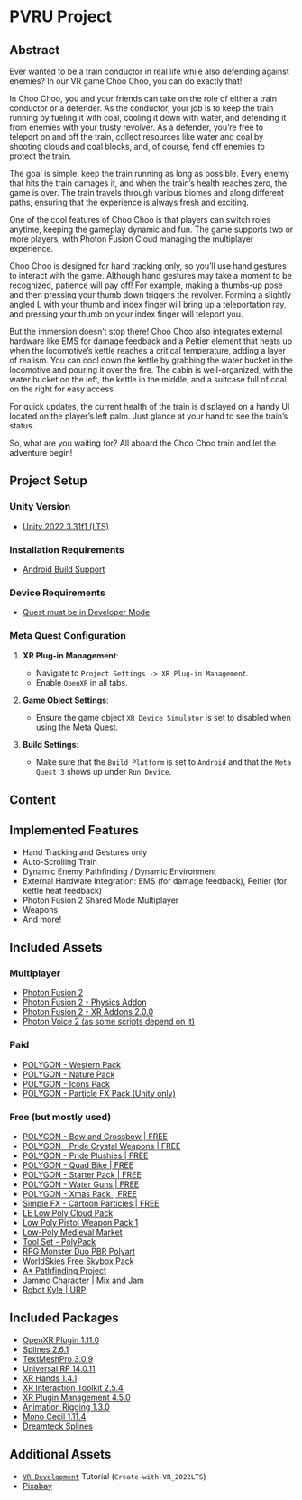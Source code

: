 # PVRU Project

## Abstract

Ever wanted to be a train conductor in real life while also defending against enemies? In our VR game Choo Choo, you can do exactly that!

In Choo Choo, you and your friends can take on the role of either a train conductor or a defender. As the conductor, your job is to keep the train running by fueling it with coal, cooling it down with water, and defending it from enemies with your trusty revolver. As a defender, you’re free to teleport on and off the train, collect resources like water and coal by shooting clouds and coal blocks, and, of course, fend off enemies to protect the train.

The goal is simple: keep the train running as long as possible. Every enemy that hits the train damages it, and when the train’s health reaches zero, the game is over. The train travels through various biomes and along different paths, ensuring that the experience is always fresh and exciting.

One of the cool features of Choo Choo is that players can switch roles anytime, keeping the gameplay dynamic and fun. The game supports two or more players, with Photon Fusion Cloud managing the multiplayer experience.

Choo Choo is designed for hand tracking only, so you’ll use hand gestures to interact with the game. Although hand gestures may take a moment to be recognized, patience will pay off! For example, making a thumbs-up pose and then pressing your thumb down triggers the revolver. Forming a slightly angled L with your thumb and index finger will bring up a teleportation ray, and pressing your thumb on your index finger will teleport you.

But the immersion doesn’t stop there! Choo Choo also integrates external hardware like EMS for damage feedback and a Peltier element that heats up when the locomotive’s kettle reaches a critical temperature, adding a layer of realism. You can cool down the kettle by grabbing the water bucket in the locomotive and pouring it over the fire. The cabin is well-organized, with the water bucket on the left, the kettle in the middle, and a suitcase full of coal on the right for easy access.

For quick updates, the current health of the train is displayed on a handy UI located on the player’s left palm. Just glance at your hand to see the train’s status.

So, what are you waiting for? All aboard the Choo Choo train and let the adventure begin!

## Project Setup

### Unity Version

- [Unity 2022.3.31f1 (LTS)](https://unity.com/releases/2022-lts)

### Installation Requirements

- [Android Build Support](https://docs.unity3d.com/Manual/android-sdksetup.html)

### Device Requirements

- [Quest must be in Developer Mode](https://developer.oculus.com/documentation/native/android/mobile-device-setup/)

### Meta Quest Configuration

1. **XR Plug-in Management**:

   - Navigate to `Project Settings -> XR Plug-in Management`.
   - Enable `OpenXR` in all tabs.

2. **Game Object Settings**:

   - Ensure the game object `XR Device Simulator` is set to disabled when using the Meta Quest.

3. **Build Settings**:
   - Make sure that the `Build Platform` is set to `Android` and that the `Meta Quest 3` shows up under `Run Device`.

## Content

## Implemented Features

- Hand Tracking and Gestures only
- Auto-Scrolling Train
- Dynamic Enemy Pathfinding / Dynamic Environment
- External Hardware Integration: EMS (for damage feedback), Peltier (for kettle heat feedback)
- Photon Fusion 2 Shared Mode Multiplayer
- Weapons
- And more!

## Included Assets

### Multiplayer

- [Photon Fusion 2](https://assetstore.unity.com/packages/tools/network/photon-fusion-267958)
- [Photon Fusion 2 - Physics Addon](https://doc.photonengine.com/fusion/current/addons/physics/overview)
- [Photon Fusion 2 - XR Addons 2.0.0](https://doc.photonengine.com/arvr/current/fusion-xr-addons/fusion-xr-addons-overview)
- [Photon Voice 2 (as some scripts depend on it)](https://assetstore.unity.com/packages/tools/audio/photon-voice-2-130518)

### Paid

- [POLYGON - Western Pack](https://syntystore.com/products/polygon-western-pack)
- [POLYGON - Nature Pack](https://syntystore.com/products/polygon-nature-pack)
- [POLYGON - Icons Pack](https://syntystore.com/products/polygon-icons-pack)
- [POLYGON - Particle FX Pack (Unity only)](https://syntystore.com/products/polygon-particle-fx-pack)

### Free (but mostly used)

- [POLYGON - Bow and Crossbow | FREE](https://syntystore.com/products/polygon-bow-and-crossbow)
- [POLYGON - Pride Crystal Weapons | FREE](https://syntystore.com/products/polygon-pride-crystal-weapons)
- [POLYGON - Pride Plushies | FREE](https://syntystore.com/products/polygon-pride-plushies)
- [POLYGON - Quad Bike | FREE](https://syntystore.com/products/polygon-quad-bike)
- [POLYGON - Starter Pack | FREE](https://syntystore.com/products/polygon-starter-pack)
- [POLYGON - Water Guns | FREE](https://syntystore.com/products/polygon-water-guns)
- [POLYGON - Xmas Pack | FREE](https://syntystore.com/products/polygon-xmas-pack)
- [Simple FX - Cartoon Particles | FREE](https://syntystore.com/products/simple-fx-cartoon-particles)
- [LE Low Poly Cloud Pack](https://assetstore.unity.com/packages/3d/3le-low-poly-cloud-pack-65911)
- [Low Poly Pistol Weapon Pack 1](https://assetstore.unity.com/packages/3d/props/weapons/low-poly-pistol-weapon-pack-1-285693)
- [Low-Poly Medieval Market](https://assetstore.unity.com/packages/3d/environments/low-poly-medieval-market-262473)
- [Tool Set - PolyPack](https://assetstore.unity.com/packages/3d/props/tools/tool-set-polypack-207678)
- [RPG Monster Duo PBR Polyart](https://assetstore.unity.com/packages/3d/characters/creatures/rpg-monster-duo-pbr-polyart-157762)
- [WorldSkies Free Skybox Pack](https://assetstore.unity.com/packages/2d/textures-materials/sky/worldskies-free-skybox-pack-86517)
- [A\* Pathfinding Project](https://arongranberg.com/astar/)
- [Jammo Character | Mix and Jam](https://assetstore.unity.com/packages/3d/characters/jammo-character-mix-and-jam-158456)
- [Robot Kyle | URP](https://assetstore.unity.com/packages/3d/characters/robots/robot-kyle-urp-4696)

## Included Packages

- [OpenXR Plugin 1.11.0](https://docs.unity3d.com/Packages/com.unity.xr.openxr@1.11/manual/index.html)
- [Splines 2.6.1](https://docs.unity3d.com/Packages/com.unity.splines@2.6/manual/index.html)
- [TextMeshPro 3.0.9](https://docs.unity3d.com/Packages/com.unity.textmeshpro@3.0/manual/index.html)
- [Universal RP 14.0.11](https://docs.unity3d.com/Packages/com.unity.render-pipelines.universal@14.0/manual/index.html)
- [XR Hands 1.4.1](https://docs.unity3d.com/Packages/com.unity.xr.hands@1.4/manual/index.html)
- [XR Interaction Toolkit 2.5.4](https://docs.unity3d.com/Packages/com.unity.xr.interaction.toolkit@2.5/manual/index.html)
- [XR Plugin Management 4.5.0](https://docs.unity3d.com/Packages/com.unity.xr.management@4.5/manual/index.html)
- [Animation Rigging 1.3.0](https://docs.unity3d.com/Packages/com.unity.animation.rigging@1.3/manual/index.html)
- [Mono Cecil 1.11.4](https://docs.unity3d.com/Packages/com.unity.nuget.mono-cecil@1.11/manual/index.html)
- [Dreamteck Splines](https://assetstore.unity.com/packages/tools/utilities/dreamteck-splines-61926)

## Additional Assets

- [`VR Development`](https://learn.unity.com/learn/pathway/vr-development) Tutorial (`Create-with-VR_2022LTS`)
- [Pixabay](https://pixabay.com/de/sound-effects/)
